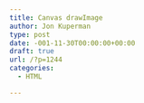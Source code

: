 ```yaml
---
title: Canvas drawImage
author: Jon Kuperman
type: post
date: -001-11-30T00:00:00+00:00
draft: true
url: /?p=1244
categories:
  - HTML

---
```

